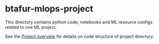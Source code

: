 # btafur-mlops-project

This directory contains python code, notebooks and ML resource configs related to one ML project.

See the [Project overview](../docs/project-overview.md) for details on code structure of project directory.